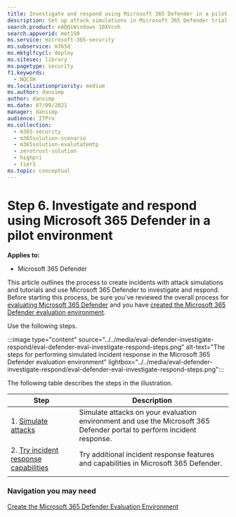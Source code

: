 ```yaml
---
title: Investigate and respond using Microsoft 365 Defender in a pilot environment
description: Set up attack simulations in Microsoft 365 Defender trial lab or pilot environment to try out the security solution designed to teach users to protect devices, identity, data, and applications.
search.product: eADQiWindows 10XVcnh
search.appverid: met150
ms.service: microsoft-365-security
ms.subservice: m365d
ms.mktglfcycl: deploy
ms.sitesec: library
ms.pagetype: security
f1.keywords: 
  - NOCSH
ms.localizationpriority: medium
ms.author: dansimp
author: dansimp
ms.date: 07/09/2021
manager: dansimp
audience: ITPro
ms.collection: 
  - m365-security
  - m365solution-scenario
  - m365solution-evalutatemtp
  - zerotrust-solution
  - highpri
  - tier1
ms.topic: conceptual
---
```


# Step 6. Investigate and respond using Microsoft 365 Defender in a pilot environment

**Applies to:**
- Microsoft 365 Defender

This article outlines the process to create incidents with attack simulations and tutorials and use Microsoft 365 Defender to investigate and respond. Before starting this process, be sure you've reviewed the overall process for [evaluating Microsoft 365 Defender](eval-overview.md) and you have [created the Microsoft 365 Defender evaluation environment](eval-create-eval-environment.md).

Use the following steps.

:::image type="content" source="../../media/eval-defender-investigate-respond/eval-defender-eval-investigate-respond-steps.png" alt-text="The steps for performing simulated incident response in the Microsoft 365 Defender evaluation environment" lightbox="../../media/eval-defender-investigate-respond/eval-defender-eval-investigate-respond-steps.png":::

The following table describes the steps in the illustration.

|Step  |Description  |
|---------|---------|
| 1. [Simulate attacks](eval-defender-investigate-respond-simulate-attack.md)     |   Simulate attacks on your evaluation environment and use the Microsoft 365 Defender portal to perform incident response.      |
| 2. [Try incident response capabilities ](eval-defender-investigate-respond-additional.md)    |    Try additional incident response features and capabilities in Microsoft 365 Defender.     |
|||

### Navigation you may need

[Create the Microsoft 365 Defender Evaluation Environment](eval-create-eval-environment.md)
